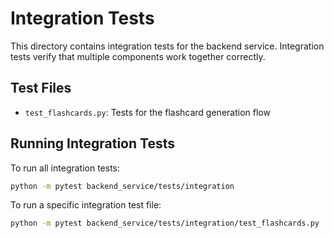 # Integration Tests

This directory contains integration tests for the backend service. Integration tests verify that multiple components work together correctly.

## Test Files

- `test_flashcards.py`: Tests for the flashcard generation flow

## Running Integration Tests

To run all integration tests:

```bash
python -m pytest backend_service/tests/integration
```

To run a specific integration test file:

```bash
python -m pytest backend_service/tests/integration/test_flashcards.py
```
